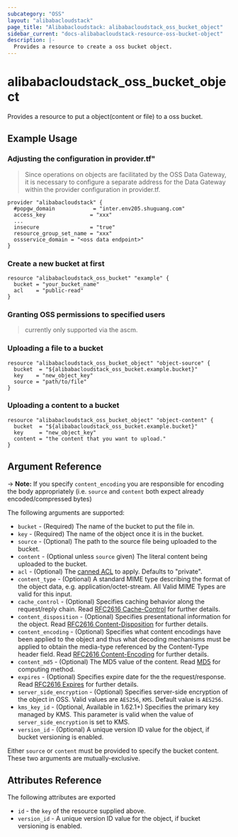 ```yaml
---
subcategory: "OSS"
layout: "alibabacloudstack"
page_title: "Alibabacloudstack: alibabacloudstack_oss_bucket_object"
sidebar_current: "docs-alibabacloudstack-resource-oss-bucket-object"
description: |-
  Provides a resource to create a oss bucket object.
---
```


# alibabacloudstack_oss_bucket_object

Provides a resource to put a object(content or file) to a oss bucket.

## Example Usage

### Adjusting the configuration in provider.tf"
> Since operations on objects are facilitated by the OSS Data Gateway,
> it is necessary to configure a separate address for the Data Gateway within the provider configuration in provider.tf.

```
provider "alibabacloudstack" {
  #popgw_domain            = "inter.env205.shuguang.com"
  access_key              = "xxx"
  ...
  insecure                = "true"
  resource_group_set_name = "xxx"
  ossservice_domain = "<oss data endpoint>"
}
```

### Create a new bucket at first
```
resource "alibabacloudstack_oss_bucket" "example" {
  bucket = "your_bucket_name"
  acl    = "public-read"
}
```

### Granting OSS permissions to specified users
> currently only supported via the ascm.

### Uploading a file to a bucket

```
resource "alibabacloudstack_oss_bucket_object" "object-source" {
  bucket  = "${alibabacloudstack_oss_bucket.example.bucket}"
  key    = "new_object_key"
  source = "path/to/file"
}
```

### Uploading a content to a bucket

```
resource "alibabacloudstack_oss_bucket_object" "object-content" {
  bucket  = "${alibabacloudstack_oss_bucket.example.bucket}"
  key     = "new_object_key"
  content = "the content that you want to upload."
}
```

## Argument Reference

-> **Note:** If you specify `content_encoding` you are responsible for encoding the body appropriately (i.e. `source` and `content` both expect already encoded/compressed bytes)

The following arguments are supported:

* `bucket` - (Required) The name of the bucket to put the file in.
* `key` - (Required) The name of the object once it is in the bucket.
* `source` - (Optional) The path to the source file being uploaded to the bucket.
* `content` - (Optional unless `source` given) The literal content being uploaded to the bucket.
* `acl` - (Optional) The [canned ACL](https://www.alibabacloud.com/help/doc-detail/52284.htm) to apply. Defaults to "private".
* `content_type` - (Optional) A standard MIME type describing the format of the object data, e.g. application/octet-stream. All Valid MIME Types are valid for this input.
* `cache_control` - (Optional) Specifies caching behavior along the request/reply chain. Read [RFC2616 Cache-Control](https://www.ietf.org/rfc/rfc2616.txt) for further details.
* `content_disposition` - (Optional) Specifies presentational information for the object. Read [RFC2616 Content-Disposition](https://www.ietf.org/rfc/rfc2616.txt) for further details.
* `content_encoding` - (Optional) Specifies what content encodings have been applied to the object and thus what decoding mechanisms must be applied to obtain the media-type referenced by the Content-Type header field. Read [RFC2616 Content-Encoding](https://www.ietf.org/rfc/rfc2616.txt) for further details.
* `content_md5` - (Optional) The MD5 value of the content. Read [MD5](https://www.alibabacloud.com/help/doc-detail/31978.htm) for computing method.
* `expires` - (Optional) Specifies expire date for the the request/response. Read [RFC2616 Expires](https://www.ietf.org/rfc/rfc2616.txt) for further details.
* `server_side_encryption` - (Optional) Specifies server-side encryption of the object in OSS. Valid values are `AES256`, `KMS`. Default value is `AES256`.
* `kms_key_id` - (Optional, Available in 1.62.1+) Specifies the primary key managed by KMS. This parameter is valid when the value of `server_side_encryption` is set to KMS.
* `version_id` - (Optional)  A unique version ID value for the object, if bucket versioning is enabled.

Either `source` or `content` must be provided to specify the bucket content.
These two arguments are mutually-exclusive.

## Attributes Reference

The following attributes are exported

* `id` - the `key` of the resource supplied above.
* `version_id` -  A unique version ID value for the object, if bucket versioning is enabled.